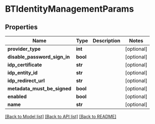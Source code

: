 # BTIdentityManagementParams

## Properties
Name | Type | Description | Notes
------------ | ------------- | ------------- | -------------
**provider_type** | **int** |  | [optional] 
**disable_password_sign_in** | **bool** |  | [optional] 
**idp_certificate** | **str** |  | [optional] 
**idp_entity_id** | **str** |  | [optional] 
**idp_redirect_url** | **str** |  | [optional] 
**metadata_must_be_signed** | **bool** |  | [optional] 
**enabled** | **bool** |  | [optional] 
**name** | **str** |  | [optional] 

[[Back to Model list]](../README.md#documentation-for-models) [[Back to API list]](../README.md#documentation-for-api-endpoints) [[Back to README]](../README.md)


